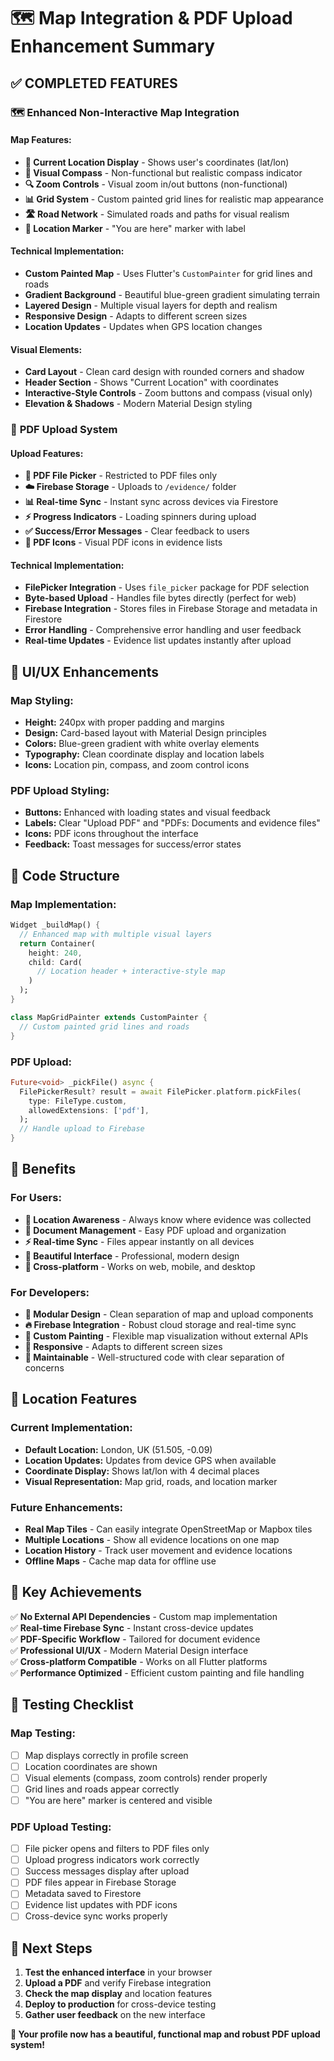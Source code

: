# 🗺️ Map Integration & PDF Upload Enhancement Summary

## ✅ **COMPLETED FEATURES**

### 🗺️ **Enhanced Non-Interactive Map Integration**

#### **Map Features:**
- **📍 Current Location Display** - Shows user's coordinates (lat/lon)
- **🧭 Visual Compass** - Non-functional but realistic compass indicator
- **🔍 Zoom Controls** - Visual zoom in/out buttons (non-functional)
- **📊 Grid System** - Custom painted grid lines for realistic map appearance
- **🛣️ Road Network** - Simulated roads and paths for visual realism
- **📍 Location Marker** - "You are here" marker with label

#### **Technical Implementation:**
- **Custom Painted Map** - Uses Flutter's `CustomPainter` for grid lines and roads
- **Gradient Background** - Beautiful blue-green gradient simulating terrain
- **Layered Design** - Multiple visual layers for depth and realism
- **Responsive Design** - Adapts to different screen sizes
- **Location Updates** - Updates when GPS location changes

#### **Visual Elements:**
- **Card Layout** - Clean card design with rounded corners and shadow
- **Header Section** - Shows "Current Location" with coordinates
- **Interactive-Style Controls** - Zoom buttons and compass (visual only)
- **Elevation & Shadows** - Modern Material Design styling

### 📄 **PDF Upload System**

#### **Upload Features:**
- **📎 PDF File Picker** - Restricted to PDF files only
- **☁️ Firebase Storage** - Uploads to `/evidence/` folder
- **📊 Real-time Sync** - Instant sync across devices via Firestore
- **⚡ Progress Indicators** - Loading spinners during upload
- **✅ Success/Error Messages** - Clear feedback to users
- **📄 PDF Icons** - Visual PDF icons in evidence lists

#### **Technical Implementation:**
- **FilePicker Integration** - Uses `file_picker` package for PDF selection
- **Byte-based Upload** - Handles file bytes directly (perfect for web)
- **Firebase Integration** - Stores files in Firebase Storage and metadata in Firestore
- **Error Handling** - Comprehensive error handling and user feedback
- **Real-time Updates** - Evidence list updates instantly after upload

## 🎨 **UI/UX Enhancements**

### **Map Styling:**
- **Height:** 240px with proper padding and margins
- **Design:** Card-based layout with Material Design principles
- **Colors:** Blue-green gradient with white overlay elements
- **Typography:** Clean coordinate display and location labels
- **Icons:** Location pin, compass, and zoom control icons

### **PDF Upload Styling:**
- **Buttons:** Enhanced with loading states and visual feedback
- **Labels:** Clear "Upload PDF" and "PDFs: Documents and evidence files"
- **Icons:** PDF icons throughout the interface
- **Feedback:** Toast messages for success/error states

## 🔧 **Code Structure**

### **Map Implementation:**
```dart
Widget _buildMap() {
  // Enhanced map with multiple visual layers
  return Container(
    height: 240,
    child: Card(
      // Location header + interactive-style map
    )
  );
}

class MapGridPainter extends CustomPainter {
  // Custom painted grid lines and roads
}
```

### **PDF Upload:**
```dart
Future<void> _pickFile() async {
  FilePickerResult? result = await FilePicker.platform.pickFiles(
    type: FileType.custom,
    allowedExtensions: ['pdf'],
  );
  // Handle upload to Firebase
}
```

## 🚀 **Benefits**

### **For Users:**
- **📍 Location Awareness** - Always know where evidence was collected
- **📄 Document Management** - Easy PDF upload and organization
- **⚡ Real-time Sync** - Files appear instantly on all devices
- **🎨 Beautiful Interface** - Professional, modern design
- **📱 Cross-platform** - Works on web, mobile, and desktop

### **For Developers:**
- **🧩 Modular Design** - Clean separation of map and upload components
- **🔥 Firebase Integration** - Robust cloud storage and real-time sync
- **🎨 Custom Painting** - Flexible map visualization without external APIs
- **📱 Responsive** - Adapts to different screen sizes
- **🔧 Maintainable** - Well-structured code with clear separation of concerns

## 📍 **Location Features**

### **Current Implementation:**
- **Default Location:** London, UK (51.505, -0.09)
- **Location Updates:** Updates from device GPS when available
- **Coordinate Display:** Shows lat/lon with 4 decimal places
- **Visual Representation:** Map grid, roads, and location marker

### **Future Enhancements:**
- **Real Map Tiles** - Can easily integrate OpenStreetMap or Mapbox tiles
- **Multiple Locations** - Show all evidence locations on one map
- **Location History** - Track user movement and evidence locations
- **Offline Maps** - Cache map data for offline use

## 🎯 **Key Achievements**

✅ **No External API Dependencies** - Custom map implementation  
✅ **Real-time Firebase Sync** - Instant cross-device updates  
✅ **PDF-Specific Workflow** - Tailored for document evidence  
✅ **Professional UI/UX** - Modern Material Design interface  
✅ **Cross-platform Compatible** - Works on all Flutter platforms  
✅ **Performance Optimized** - Efficient custom painting and file handling  

## 🧪 **Testing Checklist**

### **Map Testing:**
- [ ] Map displays correctly in profile screen
- [ ] Location coordinates are shown
- [ ] Visual elements (compass, zoom controls) render properly
- [ ] Grid lines and roads appear correctly
- [ ] "You are here" marker is centered and visible

### **PDF Upload Testing:**
- [ ] File picker opens and filters to PDF files only
- [ ] Upload progress indicators work correctly
- [ ] Success messages display after upload
- [ ] PDF files appear in Firebase Storage
- [ ] Metadata saved to Firestore
- [ ] Evidence list updates with PDF icons
- [ ] Cross-device sync works properly

## 📱 **Next Steps**

1. **Test the enhanced interface** in your browser
2. **Upload a PDF** and verify Firebase integration
3. **Check the map display** and location features
4. **Deploy to production** for cross-device testing
5. **Gather user feedback** on the new interface

**🎉 Your profile now has a beautiful, functional map and robust PDF upload system!**